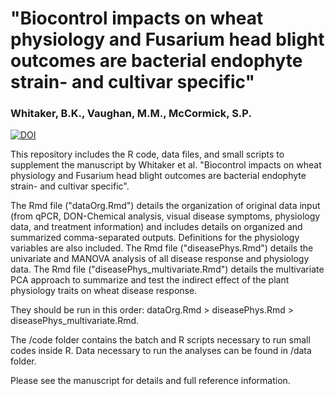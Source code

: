 # "Biocontrol impacts on wheat physiology and Fusarium head blight outcomes are bacterial endophyte strain- and cultivar specific"
### Whitaker, B.K., Vaughan, M.M., McCormick, S.P.

[![DOI](https://zenodo.org/badge/DOI/10.5281/zenodo.7607665.svg)](https://doi.org/10.5281/zenodo.7607665)

This repository includes the R code, data files, and small scripts to supplement the manuscript by Whitaker et al. "Biocontrol impacts on wheat physiology and Fusarium head blight outcomes are bacterial endophyte strain- and cultivar specific".

The Rmd file ("dataOrg.Rmd") details the organization of original data input (from qPCR, DON-Chemical analysis, visual disease symptoms, physiology data, and treatment information) and includes details on organized and summarized comma-separated outputs. Definitions for the physiology variables are also included. The Rmd file ("diseasePhys.Rmd") details the univariate and MANOVA analysis of all disease response and physiology data. The Rmd file ("diseasePhys_multivariate.Rmd") details the multivariate PCA approach to summarize and test the indirect effect of the plant physiology traits on wheat disease response. 

They should be run in this order: dataOrg.Rmd > diseasePhys.Rmd > diseasePhys_multivariate.Rmd.

The /code folder contains the batch and R scripts necessary to run small codes inside R. Data necessary to run the analyses can be found in /data folder.

Please see the manuscript for details and full reference information.

